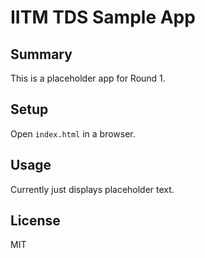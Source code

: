 # IITM TDS Sample App

## Summary
This is a placeholder app for Round 1.

## Setup
Open `index.html` in a browser.

## Usage
Currently just displays placeholder text.

## License
MIT